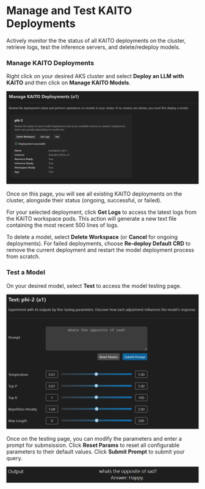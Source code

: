 # Manage and Test KAITO Deployments

Actively monitor the the status of all KAITO deployments on the cluster, retrieve logs, test the inference servers, and delete/redeploy models.

### Manage KAITO Deployments

Right click on your desired AKS cluster and select **Deploy an LLM with KAITO** and then click on **Manage KAITO Models**.

![Manage Page](../resources/kaito-manage-page.png)

Once on this page, you will see all existing KAITO deployments on the cluster, alongside their status (ongoing, successful, or failed).

For your selected deployment, click **Get Logs** to  access the latest logs from the KAITO workspace pods. This action will generate a new text file containing the most recent 500 lines of logs.

To delete a model, select **Delete Workspace** (or **Cancel** for ongoing deployments). For failed deployments, choose **Re-deploy Default CRD** to remove the current deployment and restart the model deployment process from scratch.

### Test a Model

On your desired model, select **Test** to access the model testing page.

![Test Page](../resources/kaito-test-page.png)

Once on the testing page, you can modify the parameters and enter a prompt for submsission. Click **Reset Params** to reset all configurable parameters to their default values. Click **Submit Prompt** to submit your query.

![Query Response](../resources/kaito-test-response.png)